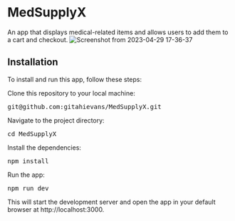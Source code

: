 # MedSupplyX
An app that displays medical-related items and allows users to add them to a cart and checkout.
![Screenshot from 2023-04-29 17-36-37](https://user-images.githubusercontent.com/106302681/235308424-6b4631bd-c6b8-4a2a-85b1-a27d7b9fbe08.png)

## Installation
To install and run this app, follow these steps:

Clone this repository to your local machine:

<pre>git@github.com:gitahievans/MedSupplyX.git</pre>
Navigate to the project directory:

<pre>cd MedSupplyX</pre>
Install the dependencies:

<pre>npm install</pre>

Run the app:
<pre>npm run dev</pre>
This will start the development server and open the app in your default browser at http://localhost:3000.
